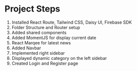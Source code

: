 # Project Steps

1. Installed React Route, Tailwind CSS, Daisy UI, Firebase SDK
2. Folder Structure and Router setup
3. Added shared components
4. Added MomentJS for display current date
5. React Marqee for latest news
6. Added Navbar
7. Implemented right sidebar
8. Displayed dynamic category on the left sidebar
9. Created Login and Register page
